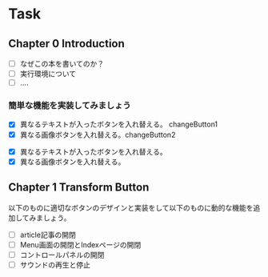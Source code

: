 # Task

<!--Notionページのクローンという形-->


## Chapter 0 Introduction
- [ ]  なぜこの本を書いてのか？
- [ ]  実行環境について
- [ ]  ....

### 簡単な機能を実装してみましょう
- [x]  異なるテキストが入ったボタンを入れ替える。 changeButton1
- [x]  異なる画像ボタンを入れ替える。changeButton2

<!-- 
  押したら違うボタンに変わっている
  open and closeの最も基本となるものです。
 -->
- [x] 異なるテキストが入ったボタンを入れ替える。
- [x] 異なる画像ボタンを入れ替える。
## Chapter 1 Transform Button

以下のものに適切なボタンのデザインと実装をして以下のものに動的な機能を追加してみましょう。

- [ ]  article記事の開閉
- [ ]  Menu画面の開閉とIndexページの開閉
- [ ]  コントロールパネルの開閉
- [ ]  サウンドの再生と停止